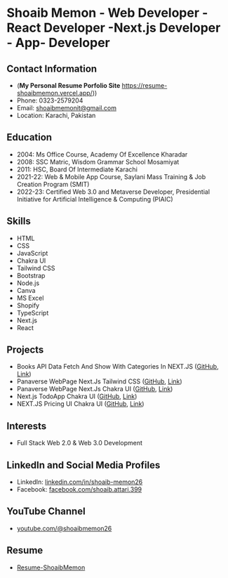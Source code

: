 # Shoaib Memon - Web Developer - React Developer -Next.js Developer - App- Developer

## Contact Information
-  (**My Personal Resume Porfolio Site** https://resume-shoaibmemon.vercel.app/))
- Phone: 0323-2579204
- Email: shoaibmemonit@gmail.com
- Location: Karachi, Pakistan


## Education
- 2004: Ms Office Course, Academy Of Excellence Kharadar
- 2008: SSC Matric, Wisdom Grammar School Mosamiyat
- 2011: HSC, Board Of Intermediate Karachi
- 2021-22: Web & Mobile App Course, Saylani Mass Training & Job Creation Program (SMIT)
- 2022-23: Certified Web 3.0 and Metaverse Developer, Presidential Initiative for Artificial Intelligence & Computing (PIAIC)

## Skills
- HTML
- CSS
- JavaScript
- Chakra UI
- Tailwind CSS
- Bootstrap
- Node.js
- Canva
- MS Excel
- Shopify
- TypeScript
- Next.js
- React

## Projects
- Books API Data Fetch And Show With Categories In NEXT.JS ([GitHub](https://github.com/shoaibattari/Api-Learn-Next), [Link](https://api-shoaib-memon.vercel.app/))
- Panaverse WebPage Next.Js Tailwind CSS ([GitHub](https://github.com/shoaibattari/Panaverse-tailwind), [Link](https://panaverse-tailwind.vercel.app/))
- Panaverse WebPage Next.Js Chakra UI ([GitHub](https://github.com/shoaibattari/Panaverse), [Link](https://panaverse-shoaib.vercel.app/))
- Next.js TodoApp Chakra UI ([GitHub](https://github.com/shoaibattari/TODO-APP-NEXTJS), [Link](https://todo-app-shoaibmemon-gmailcom.vercel.app/))
- NEXT.JS Pricing UI Chakra UI ([GitHub](https://github.com/shoaibattari/next-js-pricing-ui), [Link](https://next-js-pricing-ui.vercel.app/))

## Interests
- Full Stack Web 2.0 & Web 3.0 Development

## LinkedIn and Social Media Profiles
- LinkedIn: [linkedin.com/in/shoaib-memon26](https://www.linkedin.com/in/shoaib-memon26)
- Facebook: [facebook.com/shoaib.attari.399](https://www.facebook.com/shoaib.attari.399)

## YouTube Channel
- [youtube.com/@shoaibmemon26](https://www.youtube.com/@shoaibmemon26)

## Resume
- [Resume-ShoaibMemon](https://resume-shoaibmemon.vercel.app/)
